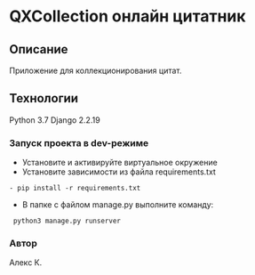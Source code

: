 # QXCollection онлайн цитатник

## Описание
Приложение для коллекционирования цитат.
## Технологии
Python 3.7
Django 2.2.19
### Запуск проекта в dev-режиме
 - Установите и активируйте виртуальное окружение 
 - Установите зависимости из файла requirements.txt
```
- pip install -r requirements.txt 
```
- В папке с файлом manage.py выполните команду: 
```
 python3 manage.py runserver 
``` 
 ### Автор
Алекс К.
